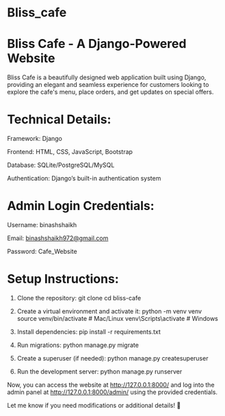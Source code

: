 # Bliss_cafe
# Bliss Cafe - A Django-Powered Website 
Bliss Cafe is a beautifully designed web application built using Django, providing an elegant and seamless experience for customers looking to explore the cafe's menu, place orders, and get updates on special offers.
# Technical Details:
Framework: Django

Frontend: HTML, CSS, JavaScript, Bootstrap

Database: SQLite/PostgreSQL/MySQL

Authentication: Django’s built-in authentication system
# Admin Login Credentials:
Username: binashshaikh

Email: binashshaikh972@gmail.com

Password: Cafe_Website
# Setup Instructions:
1. Clone the repository:
git clone <repository-url>
cd bliss-cafe

2. Create a virtual environment and activate it:
python -m venv venv
source venv/bin/activate  # Mac/Linux
venv\Scripts\activate  # Windows

3. Install dependencies:
pip install -r requirements.txt

4. Run migrations:
python manage.py migrate

5. Create a superuser (if needed):
python manage.py createsuperuser

6. Run the development server:
python manage.py runserver

Now, you can access the website at http://127.0.0.1:8000/ and log into the admin panel at http://127.0.0.1:8000/admin/ using the provided credentials.

Let me know if you need modifications or additional details! 🚀







